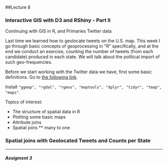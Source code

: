 ##Lecture 8

### Interactive GIS with D3 and RShiny - Part II

Continuing with GIS in R, and Primaries Twitter data

Last time we learned how to geolocate tweets on the U.S. map. This week I go through basic concepts of geoprocessing in "R" specifically, and at the end we conduct an exercise, counting the number of tweets (from each candidate) produced in each state. We will talk about the political import of such geo-frequencies.

Before we start working with the Twitter data we have, first some basic definitions. Go to [the following link](https://cran.r-project.org/doc/contrib/intro-spatial-rl.pdf). 

Install ```"ggmap", "rgdal", "rgeos", "maptools", "dplyr", "tidyr", "tmap", "maps"```.

Topics of interest: 

* The structure of spatial data in R
* Plotting some basic maps
* Attribute joins
* Spatial joins
** many to one




### Spatial joins with Geolocated Tweets and Counts per State




---
##### Assigment 3
